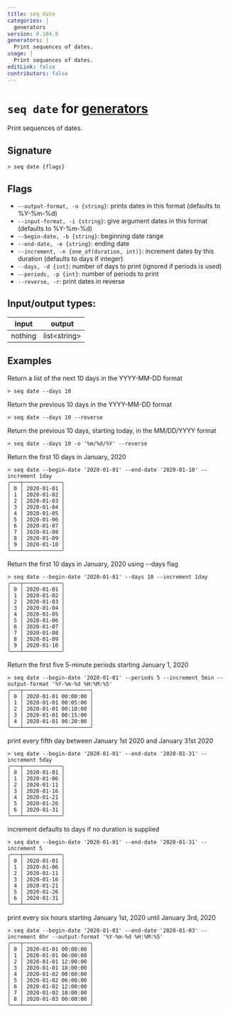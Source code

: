 ```yaml
---
title: seq date
categories: |
  generators
version: 0.104.0
generators: |
  Print sequences of dates.
usage: |
  Print sequences of dates.
editLink: false
contributors: false
---
```

<!-- This file is automatically generated. Please edit the command in https://github.com/nushell/nushell instead. -->

# `seq date` for [generators](/commands/categories/generators.md)

<div class='command-title'>Print sequences of dates.</div>

## Signature

```> seq date {flags} ```

## Flags

 -  `--output-format, -o {string}`: prints dates in this format (defaults to %Y-%m-%d)
 -  `--input-format, -i {string}`: give argument dates in this format (defaults to %Y-%m-%d)
 -  `--begin-date, -b {string}`: beginning date range
 -  `--end-date, -e {string}`: ending date
 -  `--increment, -n {one_of(duration, int)}`: increment dates by this duration (defaults to days if integer)
 -  `--days, -d {int}`: number of days to print (ignored if periods is used)
 -  `--periods, -p {int}`: number of periods to print
 -  `--reverse, -r`: print dates in reverse


## Input/output types:

| input   | output       |
| ------- | ------------ |
| nothing | list\<string\> |
## Examples

Return a list of the next 10 days in the YYYY-MM-DD format
```nu
> seq date --days 10

```

Return the previous 10 days in the YYYY-MM-DD format
```nu
> seq date --days 10 --reverse

```

Return the previous 10 days, starting today, in the MM/DD/YYYY format
```nu
> seq date --days 10 -o '%m/%d/%Y' --reverse

```

Return the first 10 days in January, 2020
```nu
> seq date --begin-date '2020-01-01' --end-date '2020-01-10' --increment 1day
╭───┬────────────╮
│ 0 │ 2020-01-01 │
│ 1 │ 2020-01-02 │
│ 2 │ 2020-01-03 │
│ 3 │ 2020-01-04 │
│ 4 │ 2020-01-05 │
│ 5 │ 2020-01-06 │
│ 6 │ 2020-01-07 │
│ 7 │ 2020-01-08 │
│ 8 │ 2020-01-09 │
│ 9 │ 2020-01-10 │
╰───┴────────────╯

```

Return the first 10 days in January, 2020 using --days flag
```nu
> seq date --begin-date '2020-01-01' --days 10 --increment 1day
╭───┬────────────╮
│ 0 │ 2020-01-01 │
│ 1 │ 2020-01-02 │
│ 2 │ 2020-01-03 │
│ 3 │ 2020-01-04 │
│ 4 │ 2020-01-05 │
│ 5 │ 2020-01-06 │
│ 6 │ 2020-01-07 │
│ 7 │ 2020-01-08 │
│ 8 │ 2020-01-09 │
│ 9 │ 2020-01-10 │
╰───┴────────────╯

```

Return the first five 5-minute periods starting January 1, 2020
```nu
> seq date --begin-date '2020-01-01' --periods 5 --increment 5min --output-format '%Y-%m-%d %H:%M:%S'
╭───┬─────────────────────╮
│ 0 │ 2020-01-01 00:00:00 │
│ 1 │ 2020-01-01 00:05:00 │
│ 2 │ 2020-01-01 00:10:00 │
│ 3 │ 2020-01-01 00:15:00 │
│ 4 │ 2020-01-01 00:20:00 │
╰───┴─────────────────────╯

```

print every fifth day between January 1st 2020 and January 31st 2020
```nu
> seq date --begin-date '2020-01-01' --end-date '2020-01-31' --increment 5day
╭───┬────────────╮
│ 0 │ 2020-01-01 │
│ 1 │ 2020-01-06 │
│ 2 │ 2020-01-11 │
│ 3 │ 2020-01-16 │
│ 4 │ 2020-01-21 │
│ 5 │ 2020-01-26 │
│ 6 │ 2020-01-31 │
╰───┴────────────╯

```

increment defaults to days if no duration is supplied
```nu
> seq date --begin-date '2020-01-01' --end-date '2020-01-31' --increment 5
╭───┬────────────╮
│ 0 │ 2020-01-01 │
│ 1 │ 2020-01-06 │
│ 2 │ 2020-01-11 │
│ 3 │ 2020-01-16 │
│ 4 │ 2020-01-21 │
│ 5 │ 2020-01-26 │
│ 6 │ 2020-01-31 │
╰───┴────────────╯

```

print every six hours starting January 1st, 2020 until January 3rd, 2020
```nu
> seq date --begin-date '2020-01-01' --end-date '2020-01-03' --increment 6hr --output-format '%Y-%m-%d %H:%M:%S'
╭───┬─────────────────────╮
│ 0 │ 2020-01-01 00:00:00 │
│ 1 │ 2020-01-01 06:00:00 │
│ 2 │ 2020-01-01 12:00:00 │
│ 3 │ 2020-01-01 18:00:00 │
│ 4 │ 2020-01-02 00:00:00 │
│ 5 │ 2020-01-02 06:00:00 │
│ 6 │ 2020-01-02 12:00:00 │
│ 7 │ 2020-01-02 18:00:00 │
│ 8 │ 2020-01-03 00:00:00 │
╰───┴─────────────────────╯

```
